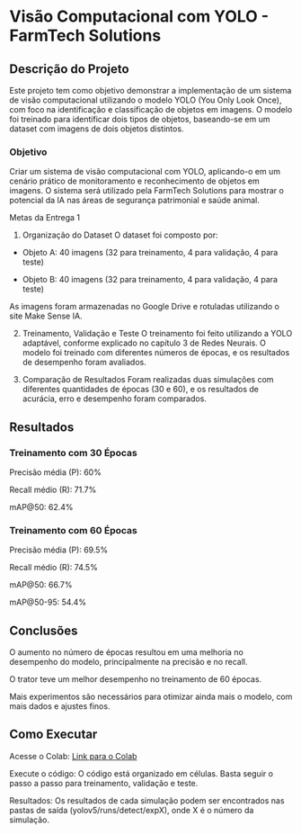 # Visão Computacional com YOLO - FarmTech Solutions

## Descrição do Projeto
Este projeto tem como objetivo demonstrar a implementação de um sistema de visão computacional utilizando o modelo YOLO (You Only Look Once), com foco na identificação e classificação de objetos em imagens. O modelo foi treinado para identificar dois tipos de objetos, baseando-se em um dataset com imagens de dois objetos distintos.

### Objetivo
Criar um sistema de visão computacional com YOLO, aplicando-o em um cenário prático de monitoramento e reconhecimento de objetos em imagens. O sistema será utilizado pela FarmTech Solutions para mostrar o potencial da IA nas áreas de segurança patrimonial e saúde animal.

Metas da Entrega 1
1. Organização do Dataset
O dataset foi composto por:

- Objeto A: 40 imagens (32 para treinamento, 4 para validação, 4 para teste)

- Objeto B: 40 imagens (32 para treinamento, 4 para validação, 4 para teste)

As imagens foram armazenadas no Google Drive e rotuladas utilizando o site Make Sense IA.

2. Treinamento, Validação e Teste
O treinamento foi feito utilizando a YOLO adaptável, conforme explicado no capítulo 3 de Redes Neurais. O modelo foi treinado com diferentes números de épocas, e os resultados de desempenho foram avaliados.

3. Comparação de Resultados
Foram realizadas duas simulações com diferentes quantidades de épocas (30 e 60), e os resultados de acurácia, erro e desempenho foram comparados.

## Resultados

### Treinamento com 30 Épocas

Precisão média (P): 60%

Recall médio (R): 71.7%

mAP@50: 62.4%

### Treinamento com 60 Épocas
Precisão média (P): 69.5%

Recall médio (R): 74.5%

mAP@50: 66.7%

mAP@50-95: 54.4%

## Conclusões
O aumento no número de épocas resultou em uma melhoria no desempenho do modelo, principalmente na precisão e no recall.

O trator teve um melhor desempenho no treinamento de 60 épocas.

Mais experimentos são necessários para otimizar ainda mais o modelo, com mais dados e ajustes finos.

## Como Executar
Acesse o Colab: [Link para o Colab](https://colab.research.google.com/drive/1y22k3MkTvneE5HXThwCmYyoxhwPpPqtV#scrollTo=-thgTXw_hwZL)

Execute o código: O código está organizado em células. Basta seguir o passo a passo para treinamento, validação e teste.

Resultados: Os resultados de cada simulação podem ser encontrados nas pastas de saída (yolov5/runs/detect/expX), onde X é o número da simulação.



